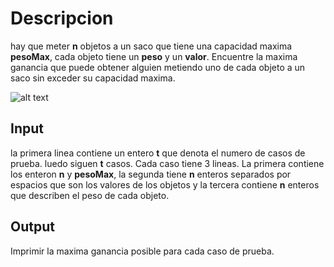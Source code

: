 # Descripcion

hay que meter <b>n</b> objetos a un saco que tiene una capacidad maxima <b>pesoMax</b>, cada objeto tiene un <b>peso</b> y un <b>valor</b>.
Encuentre la maxima ganancia que puede obtener alguien metiendo uno de cada objeto a un saco sin exceder su capacidad maxima.

![alt text](http://www.thecrazyprogrammer.com/wp-content/uploads/2016/10/Knapsack-Problem-in-C-Using-Dynamic-Programming.png "imagen de: http://www.thecrazyprogrammer.com/2016/10/knapsack-problem-c-using-dynamic-programming.html")

## Input
la primera linea contiene un entero <b>t</b> que denota el numero de casos de prueba. luedo siguen <b>t</b> casos.
Cada caso tiene 3 lineas. La primera contiene los enteron <b>n</b> y <b>pesoMax</b>, la segunda tiene <b>n</b> enteros separados por
espacios que son los valores de los objetos y la tercera contiene <b>n</b> enteros que describen el peso de cada objeto.

## Output
Imprimir la maxima ganancia posible para cada caso de prueba.
